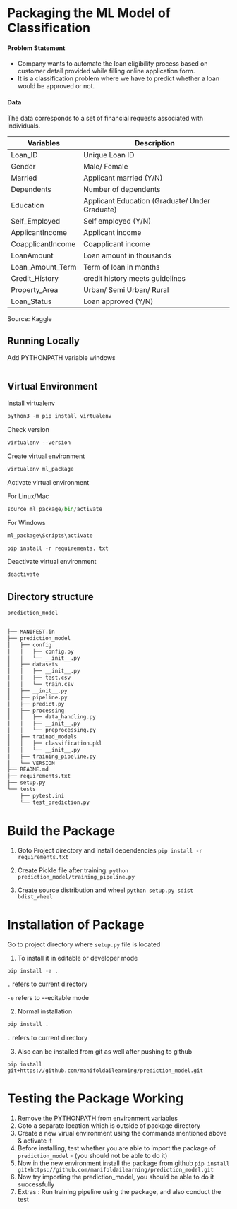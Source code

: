 # Packaging the ML Model of Classification

#### Problem Statement

- Company wants to automate the loan eligibility process based on customer detail provided while filling online application form.
- It is a classification problem where we have to predict whether a loan would be approved or not.

#### Data

The data corresponds to a set of financial requests associated with individuals.

| Variables         | Description                                    |
| ----------------- | ---------------------------------------------- |
| Loan_ID           | Unique Loan ID                                 |
| Gender            | Male/ Female                                   |
| Married           | Applicant married (Y/N)                        |
| Dependents        | Number of dependents                           |
| Education         | Applicant Education (Graduate/ Under Graduate) |
| Self_Employed     | Self employed (Y/N)                            |
| ApplicantIncome   | Applicant income                               |
| CoapplicantIncome | Coapplicant income                             |
| LoanAmount        | Loan amount in thousands                       |
| Loan_Amount_Term  | Term of loan in months                         |
| Credit_History    | credit history meets guidelines                |
| Property_Area     | Urban/ Semi Urban/ Rural                       |
| Loan_Status       | Loan approved (Y/N)                            |

Source: Kaggle

## Running Locally

Add PYTHONPATH variable windows

```set PYTHONPATH=%PYTHONPATH%;E:\MLOps Udemy\LoanEligibility\packaging_ml_model

```

## Virtual Environment

Install virtualenv

```python
python3 -m pip install virtualenv
```

Check version

```python
virtualenv --version
```

Create virtual environment

```python
virtualenv ml_package
```

Activate virtual environment

For Linux/Mac

```python
source ml_package/bin/activate
```

For Windows

```python
ml_package\Scripts\activate
```

```python
pip install -r requirements. txt
```

Deactivate virtual environment

```python
deactivate
```

## Directory structure

```bash
prediction_model


├── MANIFEST.in
├── prediction_model
│   ├── config
│   │   ├── config.py
│   │   └── __init__.py
│   ├── datasets
│   │   ├── __init__.py
│   │   ├── test.csv
│   │   └── train.csv
│   ├── __init__.py
│   ├── pipeline.py
│   ├── predict.py
│   ├── processing
│   │   ├── data_handling.py
│   │   ├── __init__.py
│   │   └── preprocessing.py
│   ├── trained_models
│   │   ├── classification.pkl
│   │   └── __init__.py
│   ├── training_pipeline.py
│   └── VERSION
├── README.md
├── requirements.txt
├── setup.py
└── tests
    ├── pytest.ini
    └── test_prediction.py
```

# Build the Package

1. Goto Project directory and install dependencies
   `pip install -r requirements.txt`

2. Create Pickle file after training:
   `python prediction_model/training_pipeline.py`

3. Create source distribution and wheel
   `python setup.py sdist bdist_wheel`

# Installation of Package

Go to project directory where `setup.py` file is located

1. To install it in editable or developer mode

```python
pip install -e .
```

`.` refers to current directory

`-e` refers to --editable mode

2. Normal installation

```python
pip install .
```

`.` refers to current directory

3. Also can be installed from git as well after pushing to github

```
pip install git+https://github.com/manifoldailearning/prediction_model.git
```

# Testing the Package Working

1. Remove the PYTHONPATH from environment variables
2. Goto a separate location which is outside of package directory
3. Create a new virual environment using the commands mentioned above & activate it
4. Before installing, test whether you are able to import the package of `prediction_model` - (you should not be able to do it)
5. Now in the new environment install the package from github
   `pip install git+https://github.com/manifoldailearning/prediction_model.git`
6. Now try importing the prediction_model, you should be able to do it successfully
7. Extras : Run training pipeline using the package, and also conduct the test
